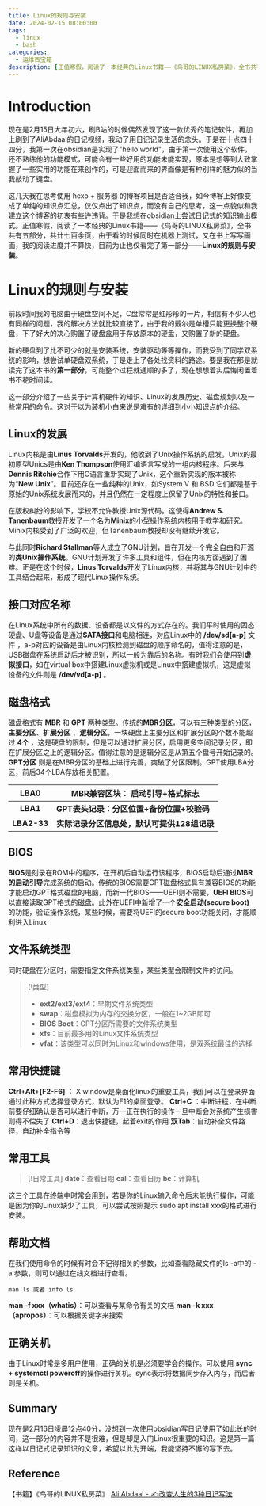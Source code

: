 ```yaml
---
title: Linux的规则与安装
date: 2024-02-15 08:00:00
tags: 
  - linux
  - bash
categories: 
  - 运维百宝箱
description: [正值寒假，阅读了一本经典的Linux书籍——《鸟哥的LINUX私房菜》，全书共有五部分，共计七百余页，由于看的时候同时在机器上测试，又在书上写写画画，我的阅读进度并不算快，目前为止也仅看完了第一部分——Linux的规则与安装。]
---
```


# Introduction
现在是2月15日大年初六，刷B站的时候偶然发现了这一款优秀的笔记软件，再加上刷到了AliAbdaal的日记视频，我动了用日记记录生活的念头。于是在十点四十四分，我第一次在obsidian是实现了"hello world"，由于第一次使用这个软件，还不熟练他的功能模式，可能会有一些好用的功能未能实现，原本是想等到大致掌握了一些实用的功能在来创作的，可是迎面而来的界面像是有种别样的魅力似的当我敲动了键盘。

这几天我在思考使用 hexo + 服务器 的博客项目是否适合我，如今博客上好像变成了单纯的知识点汇总，仅仅点出了知识点，而没有自己的思考，这一点貌似和我建立这个博客的初衷有些许违背。于是我想在obsidian上尝试日记式的知识输出模式。正值寒假，阅读了一本经典的Linux书籍——《鸟哥的LINUX私房菜》，全书共有五部分，共计七百余页，由于看的时候同时在机器上测试，又在书上写写画画，我的阅读进度并不算快，目前为止也仅看完了第一部分——**Linux的规则与安装**。

# Linux的规则与安装
前段时间我的电脑由于硬盘空间不足，C盘常常是红彤彤的一片，相信有不少人也有同样的问题，我的解决方法就比较直接了，由于我的戴尔是单槽只能更换整个硬盘，下了好大的决心购置了硬盘盒用于存放原本的硬盘，又购置了新的硬盘。

新的硬盘到了比不可少的就是安装系统，安装驱动等等操作，而我受到了同学双系统的影响，想尝试单硬盘双系统，于是走上了各处找资料的路途。要是我在那是就读完了这本书的**第一部分**，可能整个过程就通顺的多了，现在想想着实后悔闲置着书不花时间读。

这一部分介绍了一些关于计算机硬件的知识、Linux的发展历史、磁盘规划以及一些常用的命令。这对于以为装机小白来说是难有的详细到小小知识点的介绍。

## Linux的发展
Linux内核是由**Linus Torvalds**开发的，他收到了Unix操作系统的启发。Unix的最初原型Unics是由**Ken Thompson**使用汇编语言写成的一组内核程序。后来与**Dennis Ritchie**合作下用C语言重新实现了Unix，这个重新实现的版本被称为“**New Unix**”。目前还存在一些纯种的Unix，如System V 和 BSD 它们都是基于原始的Unix系统发展而来的，并且仍然在一定程度上保留了Unix的特性和接口。

在版权纠纷的影响下，学校不允许教授Unix源代码。这使得**Andrew S. Tanenbaum**教授开发了一个名为**Minix**的小型操作系统内核用于教学和研究。Minix内核受到了广泛的欢迎，但Tanenbaum教授却没有继续开发它。

与此同时**Richard Stallman**等人成立了GNU计划，旨在开发一个完全自由和开源的**类Unix操作系统**。GNU计划开发了许多工具和组件，但在内核方面遇到了困难。正是在这个时候，**Linus Torvalds**开发了Linux内核，并将其与GNU计划中的工具结合起来，形成了现代Linux操作系统。

## 接口对应名称
在Linux系统中所有的数据、设备都是以文件的方式存在的。我们平时使用的固态硬盘、U盘等设备是通过**SATA接口**和电脑相连，对应Linux中的 **/dev/sd\[a-p\]** 文件 ，a-p对应的设备是由Linux内核检测到磁盘的顺序命名的，值得注意的是，USB磁盘在系统启动后才被识别，所以一般为靠后的名称。有时我们会使用到**虚拟接口**，如在virtual box中搭建Linux虚拟机或是Linux中搭建虚拟机，这是虚拟设备的文件则是 **/dev/vd\[a-p\]** 。

## 磁盘格式
磁盘格式有 **MBR** 和 **GPT** 两种类型。传统的**MBR分区**，可以有三种类型的分区，**主要分区**、**扩展分区** 、**逻辑分区**，一块硬盘上主要分区和扩展分区的个数不能超过 **4个** ，这是硬盘的限制，但是可以通过扩展分区，启用更多空间记录分区，即在扩展分区之上的逻辑分区。值得注意的是逻辑分区是从第五个盘号开始记录的。**GPT分区** 则是在MBR分区的基础上进行完善，突破了分区限制。GPT使用LBA分区，前后34个LBA存放相关配置。

|    LBA0     | MBR兼容区块： 启动引导+格式标志             |
| :---------: | ------------------------------------------- |
|  **LBA1**   | **GPT表头记录：分区位置+备份位置+校验码**   |
| **LBA2-33** | **实际记录分区信息处，默认可提供128组记录** |

## BIOS
**BIOS**是刻录在ROM中的程序，在开机后自动运行该程序，BIOS启动后通过**MBR的启动引导**完成系统的启动。传统的BIOS需要GPT磁盘格式具有兼容BIOS的功能才能启动GPT格式磁盘的电脑，而新一代BIOS——UEFI则不需要，**UEFI BIOS**可以直接读取GPT格式的磁盘。此外在UEFI中新增了一个**安全启动(secure boot)** 的功能，验证操作系统，某些时候，需要将UEFI的secure boot功能关闭，才能顺利进入Linux

## 文件系统类型
同时硬盘在分区时，需要指定文件系统类型，某些类型会限制文件的访问。

> [!类型]
>
> - **ext2/ext3/ext4**：早期文件系统类型
> - **swap**：磁盘模拟为内存的交换分区，一般在1~2GB即可
> - **BIOS Boot**：GPT分区所需要的文件系统类型
> - **xfs**：目前最多用的Linux文件系统类型
> - **vfat**：该类型可以同时为Linux和windows使用，是双系统最佳的选择

## 常用快捷键
**Ctrl+Alt+\[F2-F6\]** ： X window是桌面化linux的重要工具，我们可以在登录界面通过此种方式选择登录方式，默认为F1的桌面登录。
**Ctrl+C** ：中断进程，在中断前要仔细确认是否可以进行中断，万一正在执行的操作一旦中断会对系统产生损害则得不偿失了
**Ctrl+D**：退出快捷键，起着exit的作用
**双Tab**：自动补全文件路径，自动补全指令等

## 常用工具

> [!日常工具]
> **date**：查看日期
> **cal**：查看日历
> **bc**：计算机

这三个工具在终端中时常会用到，若是你的Linux输入命令后未能执行操作，可能是因为你的Linux缺少了工具，可以尝试按照提示 sudo apt install xxx的格式进行安装。

## 帮助文档
在我们使用命令的时候有时会不记得相关的参数，比如查看隐藏文件的ls -a中的 -a 参数，则可以通过在线文档进行查看。
```
man ls 或者 info ls
```
**man -f xxx（whatis）**：可以查看与某命令有关的文档
**man -k xxx（apropos）**：可以根据关键字来搜索

## 正确关机
由于Linux时常是多用户使用，正确的关机是必须要学会的操作。可以使用 **sync + systemctl poweroff**的操作进行关机。sync表示将数据同步存入内存，而后者则是关机。

## Summary

现在是2月16日凌晨12点40分，没想到一次使用obsidian写日记使用了如此长的时间，这一部分的内容并不是很难，但是却是入门Linux很重要的知识。这是第一篇这样以日记式记录知识的文章，希望以此为开端，我能坚持不懈的写下去。

## Reference
【书籍】《鸟哥的LINUX私房菜》
[Ali Abdaal - ✍️改变人生的3种日记写法](https://www.bilibili.com/video/BV1bN4y1v7E3/?share_source=copy_web&vd_source=6c86d21d58077c25b95a6bc060e35197)

